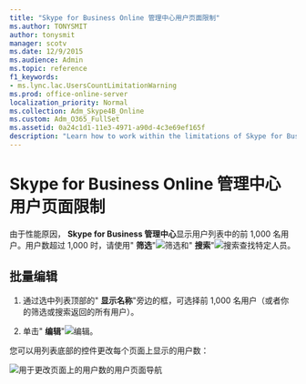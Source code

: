 ```yaml
---
title: "Skype for Business Online 管理中心用户页面限制"
ms.author: TONYSMIT
author: tonysmit
manager: scotv
ms.date: 12/9/2015
ms.audience: Admin
ms.topic: reference
f1_keywords:
- ms.lync.lac.UsersCountLimitationWarning
ms.prod: office-online-server
localization_priority: Normal
ms.collection: Adm_Skype4B_Online
ms.custom: Adm_O365_FullSet
ms.assetid: 0a24c1d1-11e3-4971-a90d-4c3e69ef165f
description: "Learn how to work within the limitations of Skype for Business Online admin's display of users. "
---
```


# Skype for Business Online 管理中心用户页面限制

由于性能原因， **Skype for Business 管理中心**显示用户列表中的前 1,000 名用户。用户数超过 1,000 时，请使用" **筛选**"![筛选](../images/d360528a-a05a-4f0d-a7fd-25a6c696206a.png)和" **搜索**"![搜索](../images/5cc29d50-4eec-48a4-bdad-bbeae230f9ae.png)查找特定人员。
  
## 批量编辑
<a name="__top"> </a>

1. 通过选中列表顶部的" **显示名称**"旁边的框，可选择前 1,000 名用户（或者你的筛选或搜索返回的所有用户）。
    
2. 单击" **编辑**"![编辑](../images/2f8948c1-e4f3-4022-b9cd-37fed066056e.png)。
    
您可以用列表底部的控件更改每个页面上显示的用户数：
  
![用于更改页面上的用户数的用户页面导航](../images/7d8ba24e-e3e8-4ff8-92f7-98ac143aab6d.png)
  

